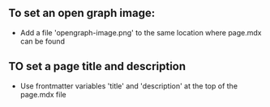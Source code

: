 
## To set an open graph image:
- Add a file 'opengraph-image.png' to the same location where page.mdx can be found

## TO set a page title and description
- Use frontmatter variables 'title' and 'description' at the top of the page.mdx file